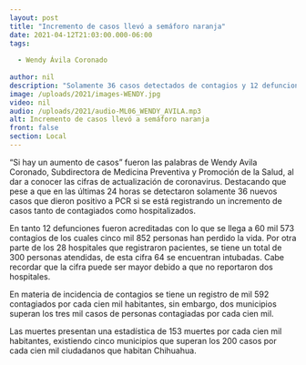 ```yaml
---
layout: post
title: "Incremento de casos llevó a semáforo naranja"
date: 2021-04-12T21:03:00.000-06:00
tags:
  
  - Wendy Ávila Coronado
  
author: nil
description: "Solamente 36 casos detectados de contagios y 12 defunciones detectadas."
image: /uploads/2021/images-WENDY.jpg
video: nil
audio: /uploads/2021/audio-ML06_WENDY_AVILA.mp3
alt: Incremento de casos llevó a semáforo naranja
front: false
section: Local
---
```


“Si hay un aumento de casos” fueron las palabras de Wendy Avila Coronado, Subdirectora de Medicina Preventiva y Promoción de la Salud, al dar a conocer las cifras de actualización de coronavirus. Destacando que pese a que en las últimas 24 horas se detectaron solamente 36 nuevos casos que dieron positivo a PCR si se está registrando un incremento de casos tanto de contagiados como hospitalizados.

En tanto 12 defunciones fueron acreditadas con lo que se llega a 60 mil 573 contagios de los cuales cinco mil 852 personas han perdido la vida. Por otra parte de los 28 hospitales que registraron pacientes, se tiene un total de 300 personas atendidas, de esta cifra 64 se encuentran intubadas. Cabe recordar que la cifra puede ser mayor debido a que no reportaron dos hospitales.

En materia de incidencia de contagios se tiene un registro de mil 592 contagiados por cada cien mil habitantes, sin embargo, dos municipios superan los tres mil casos de personas contagiadas por cada cien mil. 

Las muertes presentan una estadística de 153 muertes por cada cien mil habitantes, existiendo cinco municipios que superan los 200 casos por cada cien mil ciudadanos que habitan Chihuahua.

